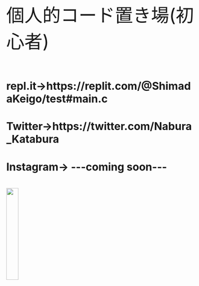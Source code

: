 <span style="font size:100%;">
<p><font size="7">個人的コード置き場(初心者)</font></p><br>
<h1>repl.it→https://replit.com/@ShimadaKeigo/test#main.c<h2>
<h1>Twitter→https://twitter.com/Nabura_Katabura<h1>
<h1>Instagram→ ---coming soon---<h1>
<image src="https://4.bp.blogspot.com/-O55EypSh0u4/W1vhFcpQ3tI/AAAAAAABNtw/hg-KEi0E7rQksYHS6Dz0DHsLrkNKFpLaQCLcBGAs/s800/cooking_oil_nataneabura.png" width="25%" height="25%"><br>
</span>

